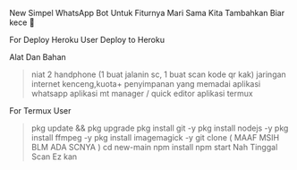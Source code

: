New
Simpel WhatsApp Bot Untuk Fiturnya Mari Sama Kita Tambahkan Biar kece 🗿

For Deploy Heroku User
Deploy to Heroku

Alat Dan Bahan

> niat
> 2 handphone (1 buat jalanin sc, 1 buat scan kode qr kak)
> jaringan internet kenceng,kuota+
> penyimpanan yang memadai
> aplikasi whatsapp
> aplikasi mt manager / quick editor
> aplikasi termux

For Termux User

> pkg update && pkg upgrade
> pkg install git -y
> pkg install nodejs -y
> pkg install ffmpeg -y
> pkg install imagemagick -y
> git clone ( MAAF MSIH BLM ADA SCNYA )
> cd new-main
> npm install
> npm start
    Nah Tinggal Scan Ez kan
